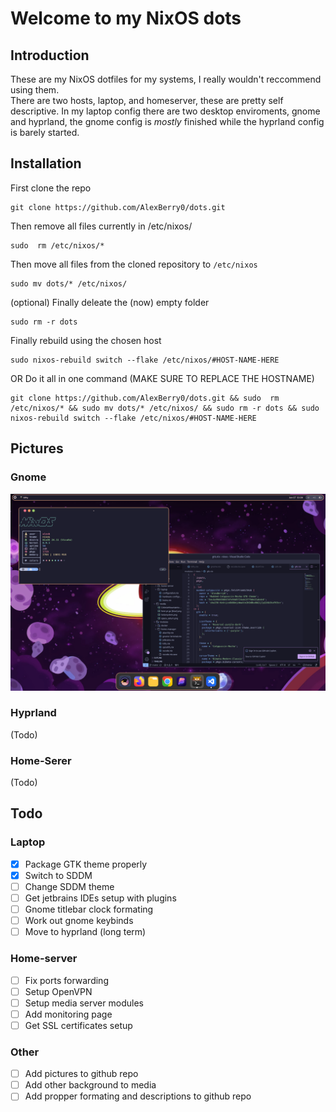 # Welcome to my NixOS dots
## Introduction  
These are my NixOS dotfiles for my systems, I really wouldn't reccommend using them.  
There are two hosts, laptop, and homeserver, these are pretty self descriptive.
In my laptop config there are two desktop enviroments, gnome and hyprland, the gnome config is *mostly* finished while the hyprland config is barely started. 

## Installation
First clone the repo  
```
git clone https://github.com/AlexBerry0/dots.git
```
Then remove all files currently in /etc/nixos/
```
sudo  rm /etc/nixos/*
```
Then move all files from the cloned repository to ```/etc/nixos```  
```
sudo mv dots/* /etc/nixos/
``` 
(optional) Finally deleate the (now) empty folder  
```
sudo rm -r dots
```
Finally rebuild using the chosen host  
```
sudo nixos-rebuild switch --flake /etc/nixos/#HOST-NAME-HERE
```
OR Do it all in one command (MAKE SURE TO REPLACE THE HOSTNAME)    
```
git clone https://github.com/AlexBerry0/dots.git && sudo  rm /etc/nixos/* && sudo mv dots/* /etc/nixos/ && sudo rm -r dots && sudo nixos-rebuild switch --flake /etc/nixos/#HOST-NAME-HERE
```
## Pictures  
### Gnome  
![Gnome-config](media/Demo-Screenshot.png)
### Hyprland
(Todo)  
### Home-Serer
(Todo)  
## Todo  
### Laptop
- [X] Package GTK theme properly
- [X] Switch to SDDM
- [ ] Change SDDM theme
- [ ] Get jetbrains IDEs setup with plugins
- [ ] Gnome titlebar clock formating
- [ ] Work out gnome keybinds
- [ ] Move to hyprland (long term)
### Home-server
- [ ] Fix ports forwarding
- [ ] Setup OpenVPN
- [ ] Setup media server modules
- [ ] Add monitoring page
- [ ] Get SSL certificates setup
### Other
- [ ] Add pictures to github repo
- [ ] Add other background to media
- [ ] Add propper formating and descriptions to github repo
